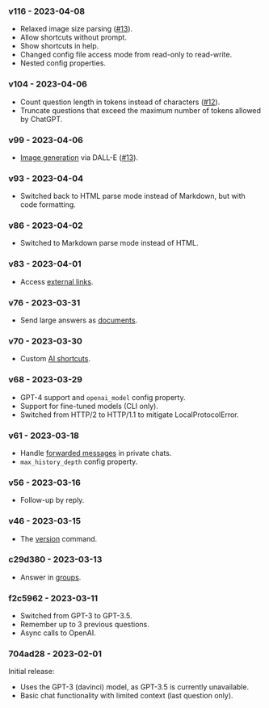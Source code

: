 ### v116 - 2023-04-08

-   Relaxed image size parsing ([#13](https://github.com/nalgeon/pokitoki/issues/13)).
-   Allow shortcuts without prompt.
-   Show shortcuts in help.
-   Changed config file access mode from read-only to read-write.
-   Nested config properties.

### v104 - 2023-04-06

-   Count question length in tokens instead of characters ([#12](https://github.com/nalgeon/pokitoki/issues/12)).
-   Truncate questions that exceed the maximum number of tokens allowed by ChatGPT.

### v99 - 2023-04-06

-   [Image generation](https://github.com/nalgeon/pokitoki#image-generation) via DALL-E ([#13](https://github.com/nalgeon/pokitoki/issues/13)).

### v93 - 2023-04-04

-   Switched back to HTML parse mode instead of Markdown, but with code formatting.

### v86 - 2023-04-02

-   Switched to Markdown parse mode instead of HTML.

### v83 - 2023-04-01

-   Access [external links](https://github.com/nalgeon/pokitoki#external-links).

### v76 - 2023-03-31

-   Send large answers as [documents](https://github.com/nalgeon/pokitoki#reply-with-attachment).

### v70 - 2023-03-30

-   Custom [AI shortcuts](https://github.com/nalgeon/pokitoki#shortcuts).

### v68 - 2023-03-29

-   GPT-4 support and `openai_model` config property.
-   Support for fine-tuned models (CLI only).
-   Switched from HTTP/2 to HTTP/1.1 to mitigate LocalProtocolError.

### v61 - 2023-03-18

-   Handle [forwarded messages](https://github.com/nalgeon/pokitoki#forwarding) in private chats.
-   `max_history_depth` config property.

### v56 - 2023-03-16

-   Follow-up by reply.

### v46 - 2023-03-15

-   The [version](https://github.com/nalgeon/pokitoki#bot-information) command.

### c29d380 - 2023-03-13

-   Answer in [groups](https://github.com/nalgeon/pokitoki#groups).

### f2c5962 - 2023-03-11

-   Switched from GPT-3 to GPT-3.5.
-   Remember up to 3 previous questions.
-   Async calls to OpenAI.

### 704ad28 - 2023-02-01

Initial release:

-   Uses the GPT-3 (davinci) model, as GPT-3.5 is currently unavailable.
-   Basic chat functionality with limited context (last question only).
